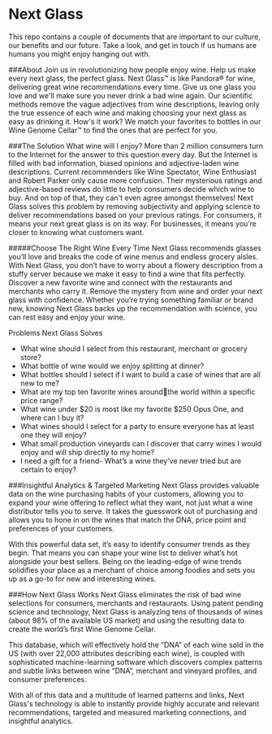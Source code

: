 Next Glass
=======

This repo contains a couple of documents that are important to our culture, our benefits and our future. Take a look, and get in touch if us humans are humans you might enjoy hanging out with.

###About
Join us in revolutionizing how people enjoy wine. Help us make every next glass, the perfect glass. Next Glass™ is like Pandora® for wine, delivering great wine recommendations every time. Give us one glass you love and we'll make sure you never drink a bad wine again. Our scientific methods remove the vague adjectives from wine descriptions, leaving only the true essence of each wine and making choosing your next glass as easy as drinking it. How's it work? We match your favorites to bottles in our Wine Genome Cellar&trade; to find the ones that are perfect for you.

###The Solution
What wine will I enjoy? More than 2 million consumers turn to the Internet for the answer to this question every day. But the Internet is filled with bad information, biased opinions and adjective-laden wine descriptions. Current recommenders like Wine Spectator, Wine Enthusiast and Robert Parker only cause more confusion. Their mysterious ratings and adjective-based reviews do little to help consumers decide which wine to buy.  And on top of that, they can't even agree amongst themselves! Next Glass solves this problem by removing subjectivity and applying science to deliver recommendations based on your previous ratings. For consumers, it means your next great glass is on its way. For businesses, it means you’re closer to knowing what customers want.

#####Choose The Right Wine Every Time
Next Glass recommends glasses you’ll love and breaks the code of wine menus and endless grocery aisles. With Next Glass, you don’t have to worry about a flowery description from a stuffy server because we make it easy to find a wine that fits perfectly. Discover a new favorite wine and connect with the restaurants and merchants who carry it. Remove the mystery from wine and order your next glass with confidence. Whether you’re trying something familiar or brand new, knowing Next Glass backs up the recommendation with science, you can rest easy and enjoy your wine.

Problems Next Glass Solves
* What wine should I select from this restaurant, merchant or grocery store?
* What bottle of wine would we enjoy splitting at dinner?
* What bottles should I select if I want to build a case of wines that are all new to me?
* What are my top ten favorite wines aroundthe world within a specific price range?
* What wine under $20 is most like my favorite $250 Opus One, and where can I buy it?
* What wines should I select for a party to ensure everyone has at least one they will enjoy?
* What small production vineyards can I discover that carry wines I would enjoy and will ship directly to my home?
* I need a gift for a friend- What’s a wine they’ve never tried but are certain to enjoy?
 
###Insightful Analytics & Targeted Marketing
Next Glass provides valuable data on the wine purchasing habits of your customers, allowing you to expand your wine offering to reflect what they want, not just what a wine distributor tells you to serve. It takes the guesswork out of purchasing and allows you to hone in on the wines that match the DNA, price point and preferences of your customers.

With this powerful data set, it’s easy to identify consumer trends as they begin. That means you can shape your wine list to deliver what’s hot alongside your best sellers. Being on the leading-edge of wine trends solidifies your place as a merchant of choice among foodies and sets you up as a go-to for new and interesting wines.

###How Next Glass Works
Next Glass eliminates the risk of bad wine selections for consumers, merchants and restaurants. Using patent pending science and technology, Next Glass is analyzing tens of thousands of wines (about 98% of the available US market) and using the resulting data to create the world’s first Wine Genome Cellar.

This database, which will effectively hold the “DNA” of each wine sold in the US (with over 22,000 attributes describing each wine), is coupled with sophisticated machine-learning software which discovers complex patterns and subtle links between wine “DNA”, merchant and vineyard profiles, and consumer preferences.

With all of this data and a multitude of learned patterns and links, Next Glass's technology is able to instantly provide highly accurate and relevant recommendations, targeted and measured marketing connections, and insightful analytics.
